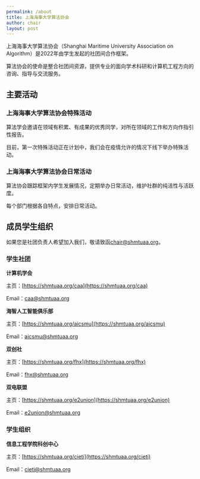```yaml
---
permalink: /about
title: 上海海事大学算法协会
author: chair
layout: post
---
```


上海海事大学算法协会（Shanghai Maritime University Association on Algorithm）是2022年由学生发起的社团间合作框架。

算法协会的使命是整合社团间资源，提供专业的面向学术科研和计算机工程方向的咨询、指导与交流服务。

<!-- more -->

## 主要活动

### 上海海事大学算法协会特殊活动

算法学会邀请在领域有积累、有成果的优秀同学，对所在领域的工作和方向作指引性报告。

目前，第一次特殊活动正在计划中，我们会在疫情允许的情况下线下举办特殊活动。

### 上海海事大学算法协会日常活动

算法协会跟踪框架内学生发展情况，定期举办日常活动，维护社群的纯洁性与活跃度。

每个部门根据各自特点，安排日常活动。

## 成员学生组织

如果您是社团负责人希望加入我们，敬请致函[chair@shmtuaa.org](mailto:chair@shmtuaa.org)。

### 学生社团

**计算机学会**

主页：[https://shmtuaa.org/caa](https://shmtuaa.org/caa)

Email：[caa@shmtuaa.org](mailto:caa@shmtuaa.org)

**海智人工智能俱乐部**

主页：[https://shmtuaa.org/aicsmu](https://shmtuaa.org/aicsmu)

Email：[aicsmu@shmtuaa.org](mailto:aicsmu@shmtuaa.org)

**双创社**

主页：[https://shmtuaa.org/fhx](https://shmtuaa.org/fhx)

Email：[fhx@shmtuaa.org](mailto:fhx@shmtuaa.org)

**双电联盟**

主页：[https://shmtuaa.org/e2union](https://shmtuaa.org/e2union)

Email：[e2union@shmtuaa.org](mailto:e2union@shmtuaa.org)

### 学生组织

**信息工程学院科创中心**

主页：[https://shmtuaa.org/cieti](https://shmtuaa.org/cieti)

Email：[cieti@shmtuaa.org](mailto:cieti@shmtuaa.org)

